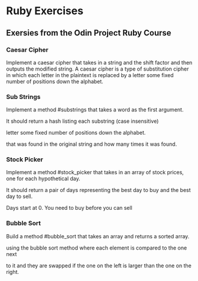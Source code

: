 <h1>Ruby Exercises</h1>

<h2>Exersies from the Odin Project Ruby Course</h2>

<h3>Caesar Cipher</h3>
Implement a caesar cipher that takes in a string and the shift factor and then outputs the modified string.
A caesar cipher is a type of substitution cipher in which each letter in the plaintext is replaced by a
letter some fixed number of positions down the alphabet.

<h3>Sub Strings</h3>
<p>Implement a method #substrings that takes a word as the first argument.</p>
<p>It should return a hash listing each substring (case insensitive)</p>
<p>letter some fixed number of positions down the alphabet.</p>
<p>that was found in the original string and how many times it was found.</p>

<h3>Stock Picker</h3>
<p>Implement a method #stock_picker that takes in an array of stock prices, one for each hypothetical day.</p>
<p>It should return a pair of days representing the best day to buy and the best day to sell. </p>
<p>Days start at 0. You need to buy before you can sell</p>

<h3>Bubble Sort</h3>
<p>Build a method #bubble_sort that takes an array and returns a sorted array.</p>
<p>using the bubble sort method where each element is compared to the one next</p>
<p>to it and they are swapped if the one on the left is larger than the one on the right.</p>
